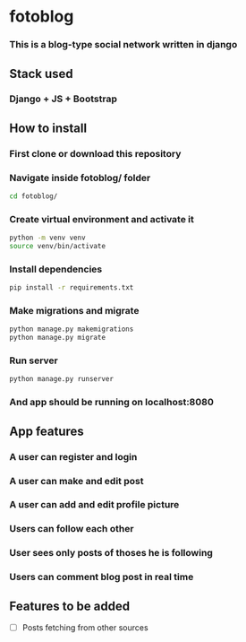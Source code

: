 # fotoblog
### This is a blog-type social network written in django  
## Stack used
### Django + JS + Bootstrap
## How to install 
### First clone or download this repository
### Navigate inside fotoblog/ folder 
```bash
cd fotoblog/
```
### Create virtual environment  and activate it
```bash
python -m venv venv
source venv/bin/activate
```
### Install dependencies
```bash
pip install -r requirements.txt
```
### Make migrations and migrate
```bash
python manage.py makemigrations
python manage.py migrate
```
### Run server
```bash
python manage.py runserver
```
### And app should be running on localhost:8080

## App features
### A user can register and login
### A user can make and edit post
### A user can add and edit profile picture
### Users can follow each other
### User sees only posts of thoses he is following
### Users can comment blog post in real time

## Features to be added
- [ ] Posts fetching from other sources